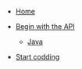 <!-- docs/_sidebar.md -->


* [Home](./)

* [Begin with the API](./tutorials/index)
  * [Java](./tutorials/java/index)

* [Start codding](./about/index)


